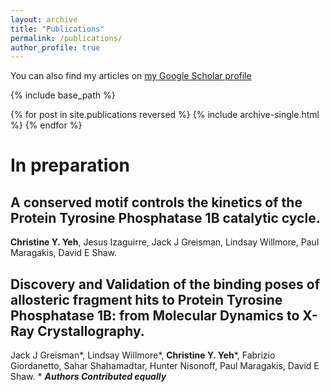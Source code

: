 ```yaml
---
layout: archive
title: "Publications"
permalink: /publications/
author_profile: true
---
```


You can also find my articles on [my Google Scholar profile](https://scholar.google.com/citations?user=17EspbgAAAAJ&hl=en)

{% include base_path %}

{% for post in site.publications reversed %}
  {% include archive-single.html %}
{% endfor %}

In preparation 
==============

## A conserved motif controls the kinetics of the Protein Tyrosine Phosphatase 1B catalytic cycle.
**Christine Y. Yeh**, Jesus Izaguirre, Jack J Greisman,  Lindsay Willmore, Paul Maragakis, David E Shaw.

## Discovery and Validation of the binding poses of allosteric fragment hits to Protein Tyrosine Phosphatase 1B: from Molecular Dynamics to X-Ray Crystallography.
Jack J Greisman\*,  Lindsay Willmore\*, **Christine Y. Yeh**\*, Fabrizio Giordanetto, Sahar Shahamadtar, Hunter Nisonoff, Paul Maragakis, David E Shaw. \* **_Authors Contributed equally_**


